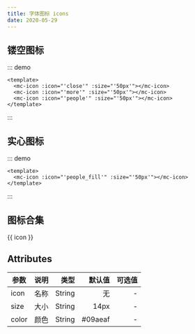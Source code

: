 ```yaml
---
title: 字体图标 icons
date: 2020-05-29
---
```


## 镂空图标

::: demo

```vue
<template>
  <mc-icon :icon="'close'" :size="'50px'"></mc-icon>
  <mc-icon :icon="'more'" :size="'50px'"></mc-icon>
  <mc-icon :icon="'people'" :size="'50px'"></mc-icon>
</template>
```

:::

## 实心图标

::: demo

```vue
<template>
  <mc-icon :icon="'people_fill'" :size="'50px'"></mc-icon>
</template>
```

:::

## 图标合集

<mc-container>
<mc-flex :wrap="'wrap'">
<mc-item :basis="'100px'" v-for="icon in ['accessory','activity','activity_fill','add','addition_fill','addition','addpeople_fill','addpeople','addressbook_fill','addressbook','barrage_fill','barrage','browse_fill','browse','brush','brush_fill','businesscard_fill','businesscard','camera_fill','camera','clock_fill','clock','close','collection_fill','collection','computer_fill','computer','coordinates_fill','coordinates','coupons_fill','coupons','createtask_fill','createtask','customerservice_fill','customerservice','delete_fill','delete','document','document_fill','dynamic_fill','dynamic','editor','eit','emoji_fill','emoji','empty','empty_fill','enter','enterinto','enterinto_fill','feedback_fill','feedback','flag_fill','flag','flashlight','flashlight_fill','flip','flip_fill','fullscreen','group','group_fill','headlines_fill','headlines','homepage_fill','homepage','integral_fill','integral','interactive_fill','interactive','keyboard','label','label_fill','like_fill','like','live_fill','live','lock_fill','lock','mail','mail_fill','manage_fill','manage','message','message_fill','mine','mine_fill','mobilephone_fill','mobilephone','more','narrow','offline_fill','offline','order_fill','order','other','people_fill','people','picture_fill','picture','play','play_fill','playon_fill','playon','praise_fill','praise','prompt_fill','prompt','qrcode_fill','qrcode','redpacket_fill','redpacket','refresh','remind_fill','remind','return','right','scan','select_fill','select','send','service_fill','service','setup_fill','setup','share_fill','share','shielding_fill','shielding','smallscreen_fill','smallscreen','stealth_fill','stealth','success_fill','success','suspend','switch','systemprompt_fill','systemprompt','tailor','task','task_fill','tasklist_fill','tasklist','text','time_fill','time','translation_fill','translation','trash','trash_fill','undo','unlock_fill','unlock','video','video_fill','warning_fill','warning','workbench_fill','workbench','search','searchfill','qianniu','publishgoods_fill','shop_fill','transaction_fill','packup','unfold','wangwang','financial_fill','marketing_fill','shake','decoration_fill','budaidise','qianniudaidise','questions','supply','tools','int','commodity','zhtn']" :key="icon">
<mc-icon :icon="icon" :size="'50px'"></mc-icon>
<p style="text-algin:center;">{{ icon }}</p>
</mc-item>
</mc-flex>
</mc-container>

## Attributes

| 参数  | 说明 |   类型 |  默认值 | 可选值 |
| ----- | :--: | -----: | ------: | -----: |
| icon  | 名称 | String |      无 |      - |
| size  | 大小 | String |    14px |      - |
| color | 颜色 | String | #09aeaf |      - |
